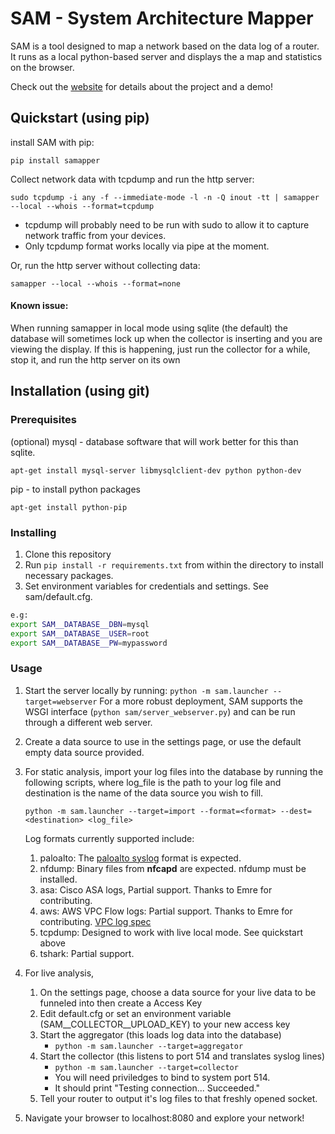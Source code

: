 # SAM - System Architecture Mapper

SAM is a tool designed to map a network based on the data log of a router.
It runs as a local python-based server and displays the a map and statistics on the browser.

Check out the [website](http://sam.centralus.cloudapp.azure.com) for details about the project and a demo!

## Quickstart (using pip)

install SAM with pip:

    pip install samapper
    
Collect network data with tcpdump and run the http server:

    sudo tcpdump -i any -f --immediate-mode -l -n -Q inout -tt | samapper --local --whois --format=tcpdump
    
  * tcpdump will probably need to be run with sudo to allow it to capture network traffic from your devices.
  * Only tcpdump format works locally via pipe at the moment.

Or, run the http server without collecting data:

    samapper --local --whois --format=none


#### Known issue:
When running samapper in local mode using sqlite (the default) the database will sometimes 
lock up when the collector is inserting and you are viewing the display. If this is happening,
just run the collector for a while, stop it, and run the http server on its own


## Installation (using git)

### Prerequisites
(optional) mysql - database software that will work better for this than sqlite.

    apt-get install mysql-server libmysqlclient-dev python python-dev
    
pip - to install python packages

    apt-get install python-pip

### Installing
1. Clone this repository
2. Run `pip install -r requirements.txt` from within the directory to install necessary packages.
3. Set environment variables for credentials and settings.  See sam/default.cfg.

```bash
e.g:
export SAM__DATABASE__DBN=mysql
export SAM__DATABASE__USER=root
export SAM__DATABASE__PW=mypassword
```

### Usage

1. Start the server locally by running: `python -m sam.launcher --target=webserver`  For a more robust deployment, SAM supports the WSGI interface (`python sam/server_webserver.py`) and can be run through a different web server.

2. Create a data source to use in the settings page, or use the default empty data source provided.

3. For static analysis, import your log files into the database by running the following scripts, where log_file is the path to your log file and destination is the name of the data source you wish to fill.

      `python -m sam.launcher --target=import --format=<format> --dest=<destination> <log_file>`
      
      Log formats currently supported include:

   1. paloalto: The [paloalto syslog](https://www.paloaltonetworks.com/documentation/61/pan-os/pan-os/reports-and-logging/syslog-field-descriptions.html) format is expected.
   2. nfdump: Binary files from **nfcapd** are expected. nfdump must be installed.
   3. asa: Cisco ASA logs, Partial support. Thanks to Emre for contributing. 
   4. aws: AWS VPC Flow logs: Partial support. Thanks to Emre for contributing. [VPC log spec](http://docs.aws.amazon.com/AmazonVPC/latest/UserGuide/flow-logs.html#flow-log-records)
   5. tcpdump: Designed to work with live local mode. See quickstart above
   6. tshark: Partial support.

4. For live analysis,
 
   1. On the settings page, choose a data source for your live data to be funneled into then create a Access Key
   2. Edit default.cfg or set an environment variable (SAM__COLLECTOR__UPLOAD_KEY) to your new access key
   3. Start the aggregator (this loads log data into the database) 
      * `python -m sam.launcher --target=aggregator`
   4. Start the collector (this listens to port 514 and translates syslog lines)
      * `python -m sam.launcher --target=collector`
      * You will need priviledges to bind to system port 514.
      * It should print "Testing connection... Succeeded." 
   5. Tell your router to output it's log files to that freshly opened socket.

5. Navigate your browser to localhost:8080 and explore your network!
